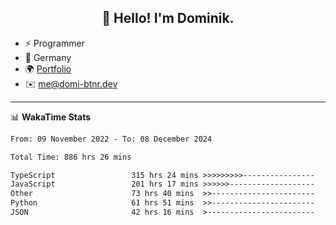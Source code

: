 <h2 align="center">👋 Hello! I'm Dominik.</h2>

- ⚡ Programmer
- 📍 Germany
- 🌍 [Portfolio](https://domi-btnr.dev)
- ✉️ [me@domi-btnr.dev](mailto://me@domi-btnr.dev)

---
📊 **WakaTime Stats**
<!--START_SECTION:waka-->

```txt
From: 09 November 2022 - To: 08 December 2024

Total Time: 886 hrs 26 mins

TypeScript                 315 hrs 24 mins >>>>>>>>>----------------   35.58 %
JavaScript                 201 hrs 17 mins >>>>>>-------------------   22.71 %
Other                      73 hrs 40 mins  >>-----------------------   08.31 %
Python                     61 hrs 51 mins  >>-----------------------   06.98 %
JSON                       42 hrs 16 mins  >------------------------   04.77 %
```

<!--END_SECTION:waka-->
